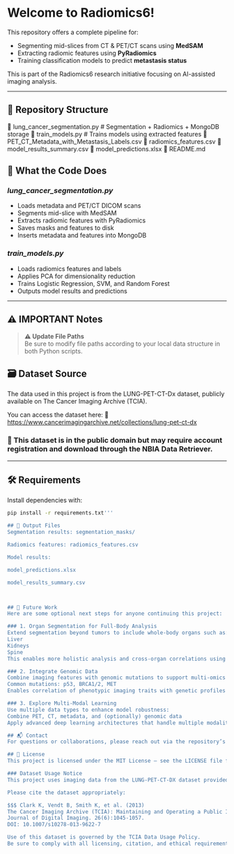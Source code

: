 # Welcome to Radiomics6!

This repository offers a complete pipeline for:

- Segmenting mid-slices from CT & PET/CT scans using **MedSAM**
- Extracting radiomic features using **PyRadiomics**
- Training classification models to predict **metastasis status**

This is part of the Radiomics6 research initiative focusing on AI-assisted imaging analysis.

---

## 🧩 Repository Structure

📄 lung_cancer_segmentation.py # Segmentation + Radiomics + MongoDB storage
📄 train_models.py # Trains models using extracted features
📄 PET_CT_Metadata_with_Metastasis_Labels.csv
📄 radiomics_features.csv
📄 model_results_summary.csv
📄 model_predictions.xlsx
📄 README.md

## 📂 What the Code Does

### *lung_cancer_segmentation.py*
- Loads metadata and PET/CT DICOM scans
- Segments mid-slice with MedSAM
- Extracts radiomic features with PyRadiomics
- Saves masks and features to disk
- Inserts metadata and features into MongoDB

### *train_models.py*
- Loads radiomics features and labels
- Applies PCA for dimensionality reduction
- Trains Logistic Regression, SVM, and Random Forest
- Outputs model results and predictions

---

## ⚠️ IMPORTANT Notes
> **⚠️ Update File Paths**  
> Be sure to modify file paths according to your local data structure in both Python scripts.

## 🗃️ Dataset Source
The data used in this project is from the LUNG-PET-CT-Dx dataset, publicly available on The Cancer Imaging Archive (TCIA).

You can access the dataset here:
🔗 https://www.cancerimagingarchive.net/collections/lung-pet-ct-dx

### 📌 This dataset is in the public domain but may require account registration and download through the NBIA Data Retriever.

---

## 🛠 Requirements
Install dependencies with:

```bash
pip install -r requirements.txt'''

## 📁 Output Files
Segmentation results: segmentation_masks/

Radiomics features: radiomics_features.csv

Model results:

model_predictions.xlsx

model_results_summary.csv



## 🔮 Future Work
Here are some optional next steps for anyone continuing this project:

### 1. Organ Segmentation for Full-Body Analysis
Extend segmentation beyond tumors to include whole-body organs such as:
Liver
Kidneys
Spine
This enables more holistic analysis and cross-organ correlations using tools like TotalSegmentator or MedSAM.

### 2. Integrate Genomic Data
Combine imaging features with genomic mutations to support multi-omics models:
Common mutations: p53, BRCA1/2, MET
Enables correlation of phenotypic imaging traits with genetic profiles

### 3. Explore Multi-Modal Learning
Use multiple data types to enhance model robustness:
Combine PET, CT, metadata, and (optionally) genomic data
Apply advanced deep learning architectures that handle multiple modalities (e.g., transformers, late-fusion models)

## 📬 Contact
For questions or collaborations, please reach out via the repository’s issues page.

## 📝 License
This project is licensed under the MIT License — see the LICENSE file for details.

### Dataset Usage Notice
This project uses imaging data from the LUNG-PET-CT-DX dataset provided by The Cancer Imaging Archive (TCIA).

Please cite the dataset appropriately:

$$$ Clark K, Vendt B, Smith K, et al. (2013)
The Cancer Imaging Archive (TCIA): Maintaining and Operating a Public Information Repository
Journal of Digital Imaging. 26(6):1045-1057.
DOI: 10.1007/s10278-013-9622-7

Use of this dataset is governed by the TCIA Data Usage Policy.
Be sure to comply with all licensing, citation, and ethical requirements outlined by TCIA.


